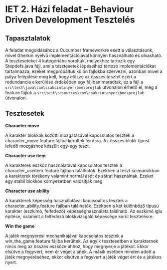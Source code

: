 # IET 2. Házi feladat – Behaviour Driven Development Tesztelés

## **Tapasztalatok**
A feladat megoldásához a Cucumber frameworkre esett a választásunk, mivel Gherkin nyelvű implementációjával könnyen használható és olvasható. A teszteseteket 4 kategóriába soroltuk, melyekhez tartozik egy Stepdefs.java fájl, ami a tesztesetek lépéseihez tartozó implementációkat tartalmazza, ezeket megpróbáltuk külön fájlokba szervezni, azonban mivel a pálya felépítése meg kell, hogy előzze az összes tesztet ezért a redundancia elkerülése érdekében egy fájlban maradtak, ez a fájl a  `src\test\java\com\csakcintanyer\bme\projlab` útvonalon érhető el, még a feature fájlok a `src\test\resources\com\csakcintanyer\bme\projlab` útvonalon.


## **Tesztesetek**
**Character move**

A karakter blokkok közötti mozgatásával kapcsolatos tesztek a character_move.feature fájlba kerültek leírásra. Az összes blokk típust lefedő mozgáshoz készült egy-egy teszt.

**Character use item**
 
A karakterek eszköz használatával kapcsolatos tesztek a character_useitem.feature fájlban találhatók. Ezekben a teszt scenariokban a karakterek törékeny valamint normál ásót és sátrat használnak. Ezeket egy stabil blokkos környezetben valósítják meg.

 **Character use ability**

A karakterek képesség használatával kapcsoaltos tesztek a character_ability.feature fájlban találhatók. Ezekben a két különböző típusú karakter (eszkimó, felfedező) képességhasználata található. Az eszkimó iglu építése, valamint a felfedező blokkvizsgáló képessége kerül tesztelésre.

 **Win the game**

A játék megnyerési mechanikájával kapcsolatos tesztek a win_the_game.feature fájlba kerültek. Az egyik tesztesetben a karakternek nincs meg az összes eszköze ahhoz, hogy megnyerje a játékot. Ekkor elsütve a fegyvert, nem ér véget a játék. A másik esetben minden adott a játék megnyeréséhez, ekkor elsütve a fegyvert a játék véget ért és a játékos nyert.



